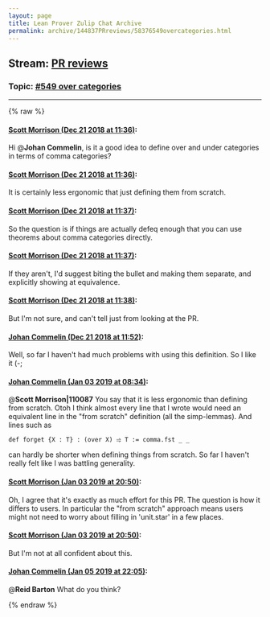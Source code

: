 ```yaml
---
layout: page
title: Lean Prover Zulip Chat Archive 
permalink: archive/144837PRreviews/58376549overcategories.html
---
```


## Stream: [PR reviews](index.html)
### Topic: [#549 over categories](58376549overcategories.html)

---


{% raw %}
#### [ Scott Morrison (Dec 21 2018 at 11:36)](https://leanprover.zulipchat.com/#narrow/stream/144837-PR%20reviews/topic/%23549%20over%20categories/near/152321838):
Hi @**Johan Commelin**, is it a good idea to define over and under categories in terms of comma categories?

#### [ Scott Morrison (Dec 21 2018 at 11:36)](https://leanprover.zulipchat.com/#narrow/stream/144837-PR%20reviews/topic/%23549%20over%20categories/near/152321844):
It is certainly less ergonomic that just defining them from scratch.

#### [ Scott Morrison (Dec 21 2018 at 11:37)](https://leanprover.zulipchat.com/#narrow/stream/144837-PR%20reviews/topic/%23549%20over%20categories/near/152321858):
So the question is if things are actually defeq enough that you can use theorems about comma categories directly.

#### [ Scott Morrison (Dec 21 2018 at 11:37)](https://leanprover.zulipchat.com/#narrow/stream/144837-PR%20reviews/topic/%23549%20over%20categories/near/152321868):
If they aren't, I'd suggest biting the bullet and making them separate, and explicitly showing at equivalence.

#### [ Scott Morrison (Dec 21 2018 at 11:38)](https://leanprover.zulipchat.com/#narrow/stream/144837-PR%20reviews/topic/%23549%20over%20categories/near/152321912):
But I'm not sure, and can't tell just from looking at the PR.

#### [ Johan Commelin (Dec 21 2018 at 11:52)](https://leanprover.zulipchat.com/#narrow/stream/144837-PR%20reviews/topic/%23549%20over%20categories/near/152322555):
Well, so far I haven't had much problems with using this definition. So I like it (-;

#### [ Johan Commelin (Jan 03 2019 at 08:34)](https://leanprover.zulipchat.com/#narrow/stream/144837-PR%20reviews/topic/%23549%20over%20categories/near/154225310):
@**Scott Morrison|110087** You say that it is less ergonomic than defining from scratch. Otoh I think almost every line that I wrote would need an equivalent line in the "from scratch" definition (all the simp-lemmas). And lines such as
```lean
def forget {X : T} : (over X) ⥤ T := comma.fst _ _
```
can hardly be shorter when defining things from scratch. So far I haven't really felt like I was battling generality.

#### [ Scott Morrison (Jan 03 2019 at 20:50)](https://leanprover.zulipchat.com/#narrow/stream/144837-PR%20reviews/topic/%23549%20over%20categories/near/154262094):
Oh, I agree that it's exactly as much effort for this PR. The question is how it differs to users. In particular the "from scratch" approach means users might not need to worry about filling in 'unit.star' in a few places.

#### [ Scott Morrison (Jan 03 2019 at 20:50)](https://leanprover.zulipchat.com/#narrow/stream/144837-PR%20reviews/topic/%23549%20over%20categories/near/154262108):
But I'm not at all confident about this.

#### [ Johan Commelin (Jan 05 2019 at 22:05)](https://leanprover.zulipchat.com/#narrow/stream/144837-PR%20reviews/topic/%23549%20over%20categories/near/154487442):
@**Reid Barton** What do you think?


{% endraw %}
